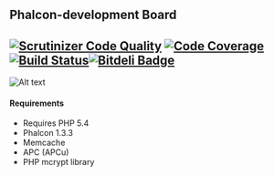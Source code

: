 Phalcon-development Board
-----------------------
[![Scrutinizer Code Quality](https://scrutinizer-ci.com/g/stanislav-web/Phalcon-development/badges/quality-score.png?b=Backend)](https://scrutinizer-ci.com/g/stanislav-web/Phalcon-development/?branch=Backend) [![Code Coverage](https://scrutinizer-ci.com/g/stanislav-web/Phalcon-development/badges/coverage.png?b=Backend)](https://scrutinizer-ci.com/g/stanislav-web/Phalcon-development/?branch=Backend) [![Build Status](https://travis-ci.org/stanislav-web/Phalcon-development.svg)](https://travis-ci.org/stanislav-web/Phalcon-development)[![Bitdeli Badge](https://d2weczhvl823v0.cloudfront.net/stanislav-web/phalcon-development/trend.png)](https://bitdeli.com/free "Bitdeli Badge")
-----------------------
![Alt text](http://hsto.org/storage2/f65/3fa/800/f653fa800c35d29e02253b3ab578b99c.png "Phalcon")
#### Requirements 
* Requires PHP 5.4
* Phalcon 1.3.3
* Memcache
* APC (APCu)
* PHP mcrypt library
